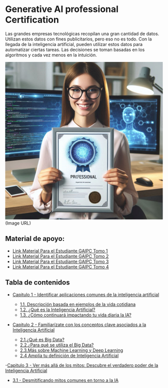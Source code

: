 
# Generative AI professional Certification
    
Las grandes empresas tecnológicas recopilan una gran cantidad de datos. Utilizan estos datos con fines publicitarios, pero eso no es todo. Con la llegada de la inteligencia artificial, pueden utilizar estos datos para automatizar ciertas tareas. Las decisiones se toman basadas en los algoritmos y cada vez menos en la intuición.

![An image](./img/Designer.jpeg) (Image URL)

## Material de apoyo:
- [Link Material Para el Estudiante GAIPC Tomo 1](./pdf/Material%20Para%20el%20Estudiante%20GAIPC%20Tomo%201.pdf)
- [Link Material Para el Estudiante GAIPC Tomo 2](./pdf/Material%20Para%20el%20Estudiante%20GAIPC%20Tomo%202.pdf)
- [Link Material Para el Estudiante GAIPC Tomo 3](./pdf/Material%20Para%20el%20Estudiante%20GAIPC%20Tomo%203.pdf)
- [Link Material Para el Estudiante GAIPC Tomo 4](./pdf/Material%20Para%20el%20Estudiante%20GAIPC%20Tomo%204.pdf)

    
## Tabla de contenidos
    
- [Capitulo 1 - Identificar aplicaciones comunes de la inteligencia artificial](chapter1.md)
  - [1.1. Descripción basada en ejemplos de la vida cotidiana](chapter1.md#11-descripción-basada-en-ejemplos-de-la-vida-cotidiana)
  - [1.2. ¿Qué es la Inteligencia Artificial?](chapter1.md#12-qué-es-la-inteligencia-artificial)
  - [1.3. ¿Cómo continuará impactando tu vida diaria la IA?](chapter1.md#13-cómo-continuará-impactando-tu-vida-diaria-la-ia)

- [Capitulo 2 - Familiarízate con los conceptos clave asociados a la Inteligencia Artificial](chapter2.md)
  - [2.1.¿Qué es Big Data?](chapter2.md#21-¿Qué-es-big-data?)
  - [2.2.¿Para qué se utiliza el Big Data?](chapter2.md#22-¿para-qué-se-utiliza-el-big-data?)
  - [2.3.Más sobre Machine Learning y Deep Learning](chapter2.md#23-Mássobre-Machine-Learning-y-Deep-Learning)
  - [2.4 Amplía tu definición de Inteligencia Artificial](chapter2.md#24-Amplia-tu-definición-de-Inteligencia-Artificial)
  
-[Capitulo 3 - Ver más allá de los mitos: Descubre el verdadero poder de la Inteligencia Artificial](Chapter3.md)
  - [3.1 - Desmitificando mitos comunes en torno a la IA](chapter3.md#31-Desmitificando-mitos-comunes-en-torno-a-la-ia)

